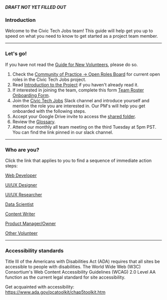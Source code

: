 **_DRAFT NOT YET FILLED OUT_**

### Introduction

Welcome to the Civic Tech Jobs team! This guide will help get you up to speed on what you need to know to get started as a project team member.

---

### Let's go!

If you have not read the [Guide for New Volunteers](https://www.hackforla.org/getting-started), please do so.

1. Check the [Community of Practice -> Open Roles Board](https://github.com/hackforla/communities-of-practice) for current open roles in the Civic Tech Jobs project.
2. Read [Introduction to the Project](https://hackforla.github.io/CivicTechJobs/) if you haven't already read it.
3. If interested in joining the team, complete this form [Team Roster Onboarding Form](https://docs.google.com/forms/d/e/1FAIpQLSfv-VTLseKixhzbPvY_hBHW30CaokUh4FOmst-4ZEM639EinQ/viewform).
4. Join the [Civic Tech Jobs](https://hackforla.slack.com/archives/C02509WHFQQ) Slack channel and introduce yourself and mention the role you are interested in. Our PM's will help you get onboarded with the following steps.
1. Accept your Google Drive invite to access the [shared folder](https://drive.google.com/drive/u/0/folders/0AMdnUkSXicNCUk9PVA).
1. Review the [Glossary](https://hackforla.github.io/CivicTechJobs/misc/glossary/).
1. Attend our monthly all team meeting on the third Tuesday at 5pm PST. You can find the link pinned in our slack channel.

---

### Who are you?

Click the link that applies to you to find a sequence of immediate action steps:

[Web Developer](Web-Developer)

[UI/UX Designer](UI-UX-Designer)

[UI/UX Researcher](UI-UX-Researcher)

[Data Scientist](Data-Scientist)

[Content Writer](Content-Writer)

[Product Manager/Owner](Product-Manager-and-Owner)

[Other Volunteer](Other-Volunteer)

---

### Accessibility standards

Title III of the Americans with Disabilities Act (ADA) requires that all sites be accessible to people with disabilities. The World Wide Web (W3C) Consortium's Web Content Accessibility Guidelines (WCAG) 2.0 Level AA function as the current legal standard for site accessibility.

Get acquainted with accessibility: https://www.ada.gov/pcatoolkit/chap5toolkit.htm
